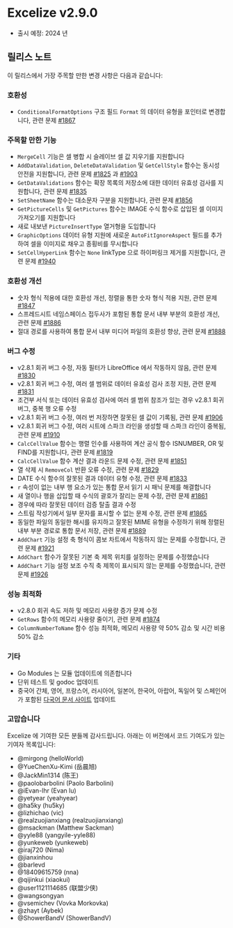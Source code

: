 # Excelize v2.9.0

* 출시 예정: 2024 년

## 릴리스 노트

이 릴리스에서 가장 주목할 만한 변경 사항은 다음과 같습니다:

### 호환성

* `ConditionalFormatOptions` 구조 필드 `Format` 의 데이터 유형을 포인터로 변경합니다, 관련 문제 [#1867](https://github.com/xuri/excelize/issues/1867)

### 주목할 만한 기능

* `MergeCell` 기능은 셀 병합 시 슬레이브 셀 값 지우기를 지원합니다
* `AddDataValidation`, `DeleteDataValidation` 및 `GetCellStyle` 함수는 동시성 안전을 지원합니다, 관련 문제 [#1825](https://github.com/xuri/excelize/issues/1825) 과 [#1903](https://github.com/xuri/excelize/issues/1903)
* `GetDataValidations` 함수는 확장 목록의 저장소에 대한 데이터 유효성 검사를 지원합니다, 관련 문제 [#1835](https://github.com/xuri/excelize/issues/1835)
* `SetSheetName` 함수는 대소문자 구분을 지원합니다, 관련 문제 [#1856](https://github.com/xuri/excelize/issues/1856)
* `GetPictureCells` 및 `GetPictures` 함수는 IMAGE 수식 함수로 삽입된 셀 이미지 가져오기를 지원합니다
* 새로 내보낸 `PictureInsertType` 열거형을 도입합니다
* `GraphicOptions` 데이터 유형 지원에 새로운 `AutoFitIgnoreAspect` 필드를 추가하여 셀을 이미지로 채우고 종횡비를 무시합니다
* `SetCellHyperLink` 함수는 `None` linkType 으로 하이퍼링크 제거를 지원합니다, 관련 문제 [#1940](https://github.com/xuri/excelize/issues/1940)

### 호환성 개선

* 숫자 형식 적용에 대한 호환성 개선, 정렬을 통한 숫자 형식 적용 지원, 관련 문제 [#1847](https://github.com/xuri/excelize/issues/1847)
* 스프레드시트 네임스페이스 접두사가 포함된 통합 문서 내부 부분의 호환성 개선, 관련 문제 [#1886](https://github.com/xuri/excelize/issues/1886)
* 절대 경로를 사용하여 통합 문서 내부 미디어 파일의 호환성 향상, 관련 문제 [#1888](https://github.com/xuri/excelize/issues/1888)

### 버그 수정

* v2.8.1 회귀 버그 수정, 자동 필터가 LibreOffice 에서 작동하지 않음, 관련 문제 [#1830](https://github.com/xuri/excelize/issues/1830)
* v2.8.1 회귀 버그 수정, 여러 셀 범위로 데이터 유효성 검사 조정 지원, 관련 문제 [#1831](https://github.com/xuri/excelize/issues/1831)
* 조건부 서식 또는 데이터 유효성 검사에 여러 셀 범위 참조가 있는 경우 v2.8.1 회귀 버그, 중복 행 오류 수정
* v2.8.1 회귀 버그 수정, 여러 번 저장하면 잘못된 셀 값이 기록됨, 관련 문제 [#1906](https://github.com/xuri/excelize/issues/1906)
* v2.8.1 회귀 버그 수정, 여러 시트에 스파크 라인을 생성할 때 스파크 라인이 중복됨, 관련 문제 [#1910](https://github.com/xuri/excelize/issues/1910)
* `CalcCellValue` 함수는 행렬 인수를 사용하여 계산 공식 함수 ISNUMBER, OR 및 FIND를 지원합니다, 관련 문제 [#1819](https://github.com/xuri/excelize/issues/1819)
* `CalcCellValue` 함수 계산 결과 라운드 문제 수정, 관련 문제 [#1851](https://github.com/xuri/excelize/issues/1851)
* 열 삭제 시 `RemoveCol` 반환 오류 수정, 관련 문제 [#1829](https://github.com/xuri/excelize/issues/1829)
* DATE 수식 함수의 잘못된 결과 데이터 유형 수정, 관련 문제 [#1833](https://github.com/xuri/excelize/issues/1833)
* `r` 속성이 없는 내부 행 요소가 있는 통합 문서 읽기 시 패닉 문제를 해결합니다
* 새 열이나 행을 삽입할 때 수식의 괄호가 잘리는 문제 수정, 관련 문제 [#1861](https://github.com/xuri/excelize/issues/1861)
* 경우에 따라 잘못된 데이터 검증 탈출 결과 수정
* 스트림 작성기에서 일부 문자를 표시할 수 없는 문제 수정, 관련 문제 [#1865](https://github.com/xuri/excelize/issues/1865)
* 동일한 파일의 동일한 해시를 유지하고 잘못된 MIME 유형을 수정하기 위해 정렬된 내부 부분 경로로 통합 문서 저장, 관련 문제 [#1889](https://github.com/xuri/excelize/issues/1889)
* `AddChart` 기능 설정 축 형식이 콤보 차트에서 작동하지 않는 문제를 수정합니다, 관련 문제 [#1921](https://github.com/xuri/excelize/issues/1921)
* `AddChart` 함수가 잘못된 기본 축 제목 위치를 설정하는 문제를 수정했습니다
* `AddChart` 기능 설정 보조 수직 축 제목이 표시되지 않는 문제를 수정했습니다, 관련 문제 [#1926](https://github.com/xuri/excelize/issues/1926)

### 성능 최적화

* v2.8.0 회귀 속도 저하 및 메모리 사용량 증가 문제 수정
* `GetRows` 함수의 메모리 사용량 줄이기, 관련 문제 [#1874](https://github.com/xuri/excelize/issues/1874)
* `ColumnNumberToName` 함수 성능 최적화, 메모리 사용량 약 50% 감소 및 시간 비용 50% 감소

### 기타

* Go Modules 는 모듈 업데이트에 의존합니다
* 단위 테스트 및 godoc 업데이트
* 중국어 간체, 영어, 프랑스어, 러시아어, 일본어, 한국어, 아랍어, 독일어 및 스페인어가 포함된 [다국어 문서 사이트](https://xuri.me/excelize) 업데이트

### 고맙습니다

Excelize 에 기여한 모든 분들께 감사드립니다. 아래는 이 버전에서 코드 기여도가 있는 기여자 목록입니다:

* @mirgong (helloWorld)
* @YueChenXu-Kimi (岳晨旭)
* @JackMin1314 (陈王)
* @paolobarbolini (Paolo Barbolini)
* @iEvan-lhr (Evan lu)
* @yetyear (yeahyear)
* @ha5ky (hu5ky)
* @lizhichao (vic)
* @realzuojianxiang (realzuojianxiang)
* @msackman (Matthew Sackman)
* @yyle88 (yangyile-yyle88)
* @yunkeweb (yunkeweb)
* @iraj720 (Nima)
* @jianxinhou
* @barlevd
* @18409615759 (nna)
* @qijinkui (xiaokui)
* @user1121114685 (联盟少侠)
* @wangsongyan
* @vsemichev (Vovka Morkovka)
* @zhayt (Aybek)
* @ShowerBandV (ShowerBandV)
